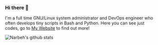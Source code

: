 ### Hi there 👋

I'm a full time GNU/Linux system administrator and DevOps engineer who often develops tiny scripts in Bash and Python.
Here you can see just codes, go to [My Website](https://narbeh.org) to find out more!

![Narbeh's github stats](https://github-readme-stats.vercel.app/api?username=narbehaj&show_icons=true&theme=dark)
